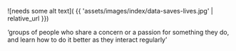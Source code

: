 ---
---
![needs some alt text]( {{ 'assets/images/index/data-saves-lives.jpg' | relative_url }})

‘groups of people who share a concern or a passion for something they do, and learn how to do it better as they interact regularly’